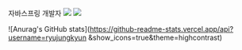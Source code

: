 자바스프링 개발자 
<img src="https://img.shields.io/badge/Spring-green?style=flat&logo=Spring&logoColor=6DB33F"/>
<img src="https://img.shields.io/badge/SpringBoot-green?style=flat&logo=Spring Boot&logoColor=6DB33F"/>

![Anurag's GitHub stats](https://github-readme-stats.vercel.app/api?username=ryujungkyun
&show_icons=true&theme=highcontrast)
